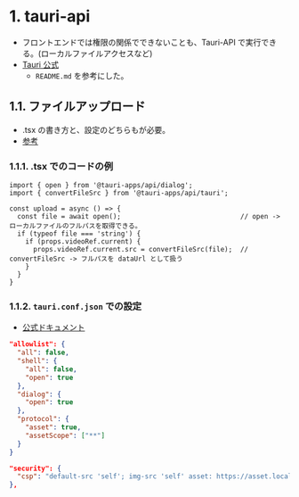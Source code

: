 # 1. tauri-api
- フロントエンドでは権限の関係でできないことも、Tauri-API で実行できる。(ローカルファイルアクセスなど)
- [Tauri 公式](https://github.com/tauri-apps/tauri/tree/dev/examples/api)
  - `README.md` を参考にした。




## 1.1. ファイルアップロード
- .tsx の書き方と、設定のどちらもが必要。
- [参考](https://zenn.dev/bpk_t/scraps/4f9523470ea151)

### 1.1.1. .tsx でのコードの例

```tsx
import { open } from '@tauri-apps/api/dialog';
import { convertFileSrc } from '@tauri-apps/api/tauri';

const upload = async () => {
  const file = await open();                              // open -> ローカルファイルのフルパスを取得できる。
  if (typeof file === 'string') {
    if (props.videoRef.current) {
      props.videoRef.current.src = convertFileSrc(file);  // convertFileSrc -> フルパスを dataUrl として扱う
    }
  }    
}
```

### 1.1.2. `tauri.conf.json` での設定
- [公式ドキュメント](https://tauri.app/v1/api/js/tauri/#convertfilesrc)

```json
"allowlist": {
  "all": false,
  "shell": {
    "all": false,
    "open": true
  },
  "dialog": {
    "open": true
  },
  "protocol": {
    "asset": true,
    "assetScope": ["**"]
  }
}

"security": {
  "csp": "default-src 'self'; img-src 'self' asset: https://asset.localhost"
},
```